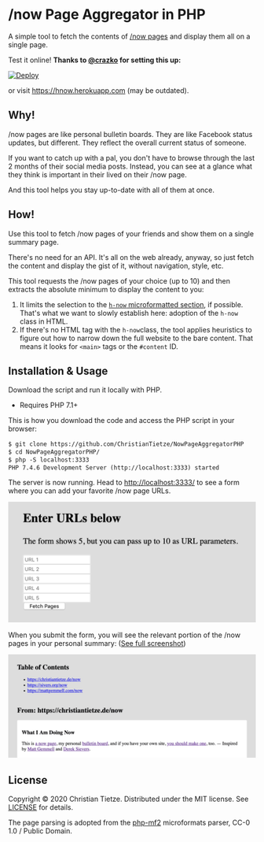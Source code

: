 # /now Page Aggregator in PHP

A simple tool to fetch the contents of [/now pages](https://sivers.org/nowff) and display them all on a single page.

Test it online! **Thanks to [@crazko](https://github.com/crazko/) for setting this up:**

[![Deploy](https://www.herokucdn.com/deploy/button.svg)](https://heroku.com/deploy)

or visit https://hnow.herokuapp.com (may be outdated).

## Why!

/now pages are like personal bulletin boards. They are like Facebook status updates, but different. They reflect the overall current status of someone.

If you want to catch up with a pal, you don't have to browse through the last 2 months of their social media posts. Instead, you can see at a glance what they think is important in their lived on their /now page.

And this tool helps you stay up-to-date with all of them at once.

## How!

Use this tool to fetch /now pages of your friends and show them on a single summary page.

There's no need for an API. It's all on the web already, anyway, so just fetch the content and display the gist of it, without navigation, style, etc.

This tool requests the /now pages of your choice (up to 10) and then extracts the absolute minimum to display the content to you:

1. It limits the selection to the [`h-now` microformatted section](https://christiantietze.de/posts/2020/05/now-page-microformat/), if possible. That's what we want to slowly establish here: adoption of the `h-now` class in HTML.
2. If there's no HTML tag with the `h-now`class, the tool applies heuristics to figure out how to narrow down the full website to the bare content. That means it looks for `<main>` tags or the `#content` ID.

## Installation & Usage

Download the script and run it locally with PHP.

- Requires PHP 7.1+

This is how you download the code and access the PHP script in your browser:

    $ git clone https://github.com/ChristianTietze/NowPageAggregatorPHP
    $ cd NowPageAggregatorPHP/
    $ php -S localhost:3333
    PHP 7.4.6 Development Server (http://localhost:3333) started

The server is now running. Head to <http://localhost:3333/> to see a form where you can add your favorite /now page URLs.

![Form](assets/form.png)

When you submit the form, you will see the relevant portion of the /now pages in your personal summary: ([See full screenshot](assets/screenshot_full.png))

[![Screenshot](assets/screenshot.png)](assets/screenshot_full.png)

## License

Copyright &copy; 2020 Christian Tietze. Distributed under the MIT license. See [LICENSE](LICENSE) for details.

The page parsing is adopted from the [php-mf2](https://github.com/microformats/php-mf2/) microformats parser, CC-0 1.0 / Public Domain.

